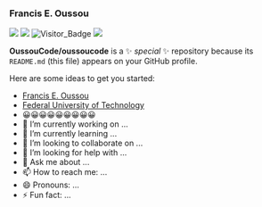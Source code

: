 ### Francis E. Oussou
[![](https://img.shields.io/github/followers/giswr?style=social)](https://github.com/giswr/) [![](https://img.shields.io/twitter/follow/FrancisOussou?style=social)](https://twitter.com/intent/follow?screen_name=FrancisOussou) ![Visitor_Badge](https://visitor-badge.laobi.icu/badge?page_id=giswr.profile) 
[![](https://img.shields.io/badge/-buy_me_a%C2%A0coffee-gray?logo=buy-me-a-coffee)](https://www.buymeacoffee.com/giswr)



**OussouCode/oussoucode** is a ✨ _special_ ✨ repository because its `README.md` (this file) appears on your GitHub profile.

Here are some ideas to get you started:
- [Francis E. Oussou](oussoucode.github.io/)
- [Federal University of Technology](https://futa.edu.ng/)
- 😀😀😀😀😀😀😀😀😀
- 🔭 I’m currently working on ...
- 🌱 I’m currently learning ...
- 👯 I’m looking to collaborate on ...
- 🤔 I’m looking for help with ...
- 💬 Ask me about ...
- 📫 How to reach me: ...
- 😄 Pronouns: ...
- ⚡ Fun fact: ...


